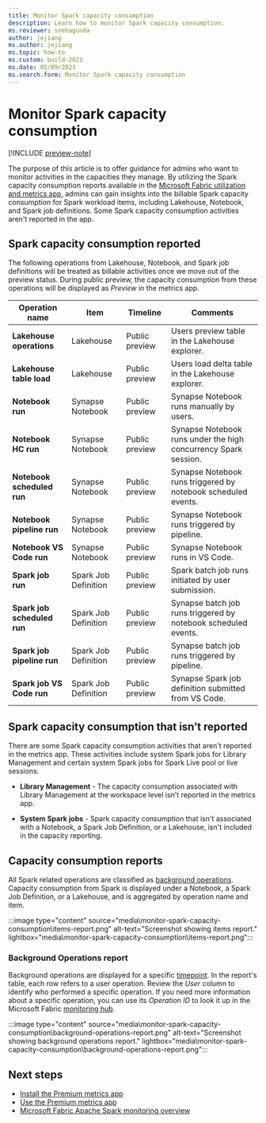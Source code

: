 ```yaml
---
title: Monitor Spark capacity consumption
description: Learn how to monitor Spark capacity consumption.
ms.reviewer: snehagunda
author: jejiang
ms.author: jejiang
ms.topic: how-to 
ms.custom: build-2023
ms.date: 05/09/2023
ms.search.form: Monitor Spark capacity consumption
---
```


# Monitor Spark capacity consumption

[!INCLUDE [preview-note](../includes/preview-note.md)]

The purpose of this article is to offer guidance for admins who want to monitor activities in the capacities they manage. By utilizing the Spark capacity consumption reports available in the [Microsoft Fabric utilization and metrics app](../enterprise/metrics-app.md), admins can gain insights into the billable Spark capacity consumption for Spark workload items, including Lakehouse, Notebook, and Spark job definitions. Some Spark capacity consumption activities aren't reported in the app.

## Spark capacity consumption reported 

The following operations from Lakehouse, Notebook, and Spark job definitions will be treated as billable activities once we move out of the preview status. During public preview, the capacity consumption from these operations will be displayed as *Preview* in the metrics app.

| Operation name | Item | Timeline | Comments |
|--|--|--|--|
| **Lakehouse operations** | Lakehouse | Public preview | Users preview table in the Lakehouse explorer. |
| **Lakehouse table load** | Lakehouse | Public preview | Users load delta table in the Lakehouse explorer. |
| **Notebook run** | Synapse Notebook | Public preview | Synapse Notebook runs manually by users. |
| **Notebook HC run** | Synapse Notebook | Public preview | Synapse Notebook runs under the high concurrency Spark session. |
| **Notebook scheduled run** | Synapse Notebook | Public preview | Synapse Notebook runs triggered by notebook scheduled events. |
| **Notebook pipeline run** | Synapse Notebook | Public preview | Synapse Notebook runs triggered by pipeline. |
| **Notebook VS Code run** | Synapse Notebook | Public preview | Synapse Notebook runs in VS Code. |
| **Spark job run** | Spark Job Definition | Public preview | Spark batch job runs initiated by user submission. |
| **Spark job scheduled run** | Spark Job Definition | Public preview | Synapse batch job runs triggered by notebook scheduled events. |
| **Spark job pipeline run** | Spark Job Definition | Public preview | Synapse batch job runs triggered by pipeline. |
| **Spark job VS Code run** | Spark Job Definition | Public preview | Synapse Spark job definition submitted from VS Code. |

## Spark capacity consumption that isn’t reported

There are some Spark capacity consumption activities that aren't reported in the metrics app. These activities include system Spark jobs for Library Management and certain system Spark jobs for Spark Live pool or live sessions.

* **Library Management** - The capacity consumption associated with Library Management at the workspace level isn't reported in the metrics app.

* **System Spark jobs** - Spark capacity consumption that isn't associated with a Notebook, a Spark Job Definition, or a Lakehouse, isn't included in the capacity reporting.

## Capacity consumption reports

All Spark related operations are classified as [background operations](/power-bi/enterprise/service-premium-smoothing). Capacity consumption from Spark is displayed under a Notebook, a Spark Job Definition, or a Lakehouse, and is aggregated by operation name and item.

:::image type="content" source="media\monitor-spark-capacity-consumption\items-report.png" alt-text="Screenshot showing items report." lightbox="media\monitor-spark-capacity-consumption\items-report.png":::

### Background Operations report

Background operations are displayed for a specific [timepoint](../enterprise/metrics-app-timepoint-page.md). In the report's table, each row refers to a user operation. Review the *User* column to identify who performed a specific operation. If you need more information about a specific operation, you can use its *Operation ID* to look it up in the Microsoft Fabric [monitoring hub](../admin/monitoring-hub.md).

:::image type="content" source="media\monitor-spark-capacity-consumption\background-operations-report.png" alt-text="Screenshot showing background operations report." lightbox="media\monitor-spark-capacity-consumption\background-operations-report.png":::

## Next steps 

- [Install the Premium metrics app](/power-bi/enterprise/service-premium-install-app)
- [Use the Premium metrics app](/power-bi/enterprise/service-premium-metrics-app)
- [Microsoft Fabric Apache Spark monitoring overview](../data-engineering/spark-monitoring-overview.md)